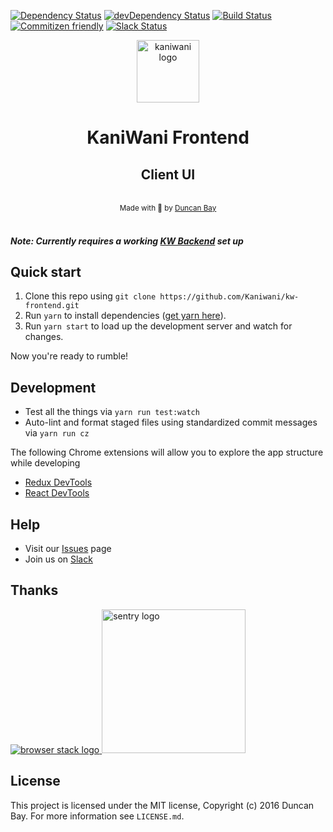 [![Dependency Status](https://img.shields.io/david/Kaniwani/kw-frontend.svg)](https://david-dm.org/Kaniwani/kw-frontend)
[![devDependency Status](https://img.shields.io/david/dev/Kaniwani/kw-frontend.svg)](https://david-dm.org/Kaniwani/kw-frontend#info=devDependencies)
[![Build Status](https://img.shields.io/travis/Kaniwani/kw-frontend.svg)](https://travis-ci.org/Kaniwani/kw-frontend)
[![Commitizen friendly](https://img.shields.io/badge/commitizen-friendly-brightgreen.svg)](http://commitizen.github.io/cz-cli/)
[![Slack Status](https://rauchg-slackin-iurjmkotad.now.sh/badge.svg)](https://rauchg-slackin-iurjmkotad.now.sh)

<div align="center">
  <img src="https://raw.githubusercontent.com/Kaniwani/kw-frontend/master/app/common/assets/img/logo.png" alt="kaniwani logo" width="100px" /><h1><strong>KaniWani Frontend</strong></h1>
  <h2>Client UI</h2>
</div>

<br />

<div align="center">
  <sub>Made with 🐢 by <a href="https://twitter.com/djtbay">Duncan Bay</a></sub>
</div>

<br />

##### _Note: Currently requires a working [KW Backend](https://github.com/Kaniwani/kw-backend) set up_

## Quick start
1. Clone this repo using `git clone https://github.com/Kaniwani/kw-frontend.git`
2. Run `yarn` to install dependencies ([get yarn here](https://yarnpkg.com/en/docs/install)).
3. Run `yarn start` to load up the development server and watch for changes.

Now you're ready to rumble!

## Development
- Test all the things via `yarn run test:watch`
- Auto-lint and format staged files using standardized commit messages via `yarn run cz`

The following Chrome extensions will allow you to explore the app structure while developing
- [Redux DevTools](https://chrome.google.com/webstore/detail/redux-devtools/lmhkpmbekcpmknklioeibfkpmmfibljd)
- [React DevTools](https://chrome.google.com/webstore/detail/react-developer-tools/fmkadmapgofadopljbjfkapdkoienihi)

## Help
- Visit our [Issues](https://github.com/Kaniwani/kw-frontend/issues) page
- Join us on [Slack](https://rauchg-slackin-iurjmkotad.now.sh)

## Thanks
<a title="browserstack" href="https://www.browserstack.com/" target="_blank" rel="external noopener noreferrer">
<img alt="browser stack logo" src="https://raw.githubusercontent.com/Kaniwani/kw-frontend/master/app/common/assets/img/browserstack.png"/>
</a>
<a title="sentry" href="https://www.sentry.io/" target="_blank" rel="external noopener noreferrer">
<img width="230" alt="sentry logo" src="https://sentry-brand.storage.googleapis.com/sentry-logo-black.png"/>
</a>


## License
This project is licensed under the MIT license, Copyright (c) 2016 Duncan Bay. For more information see `LICENSE.md`.
